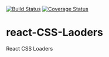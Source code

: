 [![Build Status](https://travis-ci.org/amareshsm/react-spinner-css.svg?branch=master)](https://travis-ci.org/amareshsm/react-spinner-css)
[![Coverage Status](https://coveralls.io/repos/github/amareshsm/react-spinner-css/badge.svg?branch=master)](https://coveralls.io/github/amareshsm/react-spinner-css?branch=master)

# react-CSS-Laoders

React CSS Loaders
